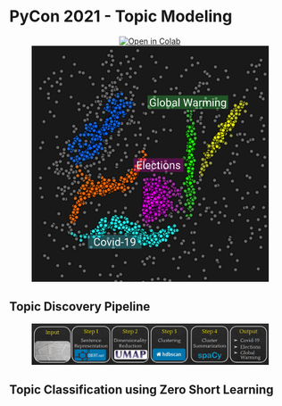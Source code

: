 # PyCon 2021 - Topic Modeling
<a href="https://githubtocolab.com/stavshem/PyCon2021-Topic_Modeling/blob/main/Topic_Modeling.ipynb" target="_parent">
<p align="center">
<img src="https://colab.research.google.com/assets/colab-badge.svg" alt="Open in Colab"/></a>
  <img src="./img/topic_clustering.png" alt="Topics Clustering" width="425">
</p>

## Topic Discovery Pipeline
<p align="center">
  <img src="./img/topic_discovery_pipeline.png" alt="Topic Discovery Pipeline" width="425">
</p>


## Topic Classification using Zero Short Learning
